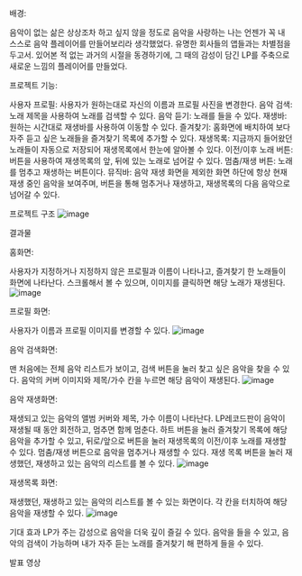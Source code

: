 배경:

음악이 없는 삶은 상상조차 하고 싶지 않을 정도로 음악을 사랑하는 나는 언젠가 꼭 내 스스로 음악 플레이어를 만들어보리라 생각했었다. 유명한 회사들의 앱들과는 차별점을 두고서.
있어본 적 없는 과거의 시절을 동경하기에, 그 때의 감성이 담긴 LP를 주축으로 새로운 느낌의 플레이어를 만들었다.


프로젝트 기능:

사용자 프로필: 사용자가 원하는대로 자신의 이름과 프로필 사진을 변경한다.
음악 검색: 노래 제목을 사용하여 노래를 검색할 수 있다.
음악 듣기: 노래를 들을 수 있다.
재생바: 원하는 시간대로 재생바를 사용하여 이동할 수 있다.
즐겨찾기: 홈화면에 배치하여 보다 자주 듣고 싶은 노래들을 즐겨찾기 목록에 추가할 수 있다.
재생목록: 지금까지 들어왔던 노래들이 자동으로 저장되어 재생목록에서 한눈에 알아볼 수 있다.
이전/이후 노래 버튼: 버튼을 사용하여 재생목록의 앞, 뒤에 있는 노래로 넘어갈 수 있다.
멈춤/재생 버튼: 노래를 멈추고 재생하는 버튼이다.
뮤직바: 음악 재생 화면을 제외한 화면 하단에 항상 현재 재생 중인 음악을 보여주며, 버튼을 통해 멈추거나 재생하고, 재생목록의 다음 음악으로 넘어갈 수 있다.




프로젝트 구조
![image](https://github.com/sunmay12/Android_minseo/assets/127862323/a08538d1-f914-4c9d-98fa-fb828208c2b3)





결과물


홈화면:



사용자가 지정하거나 지정하지 않은 프로필과 이름이 나타나고, 즐겨찾기 한 노래들이 화면에 나타난다.
스크롤해서 볼 수 있으며, 이미지를 클릭하면 해당 노래가 재생된다.
![image](https://github.com/sunmay12/Android_minseo/assets/127862323/d76a05fd-36fb-4b05-b108-0f8819af8233)



프로필 화면:


사용자가 이름과 프로필 이미지를 변경할 수 있다.
![image](https://github.com/sunmay12/Android_minseo/assets/127862323/9a189380-c780-424b-8d8a-4e8d3f0f55d6)



음악 검색화면:


맨 처음에는 전체 음악 리스트가 보이고, 검색 버튼을 눌러 찾고 싶은 음악을 찾을 수 있다.
음악의 커버 이미지와 제목/가수 칸을 누르면 해당 음악이 재생된다.
![image](https://github.com/sunmay12/Android_minseo/assets/127862323/90309e27-6ce2-4330-b7ea-2974bcad9c4a)




음악 재생화면:


재생되고 있는 음악의 앨범 커버와 제목, 가수 이름이 나타난다.
LP레코드판이 음악이 재생될 때 동안 회전하고, 멈추면 함께 멈춘다.
하트 버튼을 눌러 즐겨찾기 목록에 해당 음악을 추가할 수 있고,
뒤로/앞으로 버튼을 눌러 재생목록의 이전/이후 노래를 재생할 수 있다.
멈춤/재생 버튼으로 음악을 멈추거나 재생할 수 있다.
재생 목록 버튼을 눌러 재생했던, 재생하고 있는 음악의 리스트를 볼 수 있다.
![image](https://github.com/sunmay12/Android_minseo/assets/127862323/2c606037-ab95-464e-a6f8-c5e13060a43a)



재생목록 화면:


재생했던, 재생하고 있는 음악의 리스트를 볼 수 있는 화면이다.
각 칸을 터치하여 해당 음악을 재생할 수 있다.
![image](https://github.com/sunmay12/Android_minseo/assets/127862323/8a19d786-2ce9-48f6-b1bb-1c3914a775d2)




기대 효과
LP가 주는 감성으로 음악을 더욱 깊이 즐길 수 있다.
음악을 들을 수 있고, 음악의 검색이 가능하며
내가 자주 듣는 노래를 즐겨찾기 해 편하게 들을 수 있다.

발표 영상
